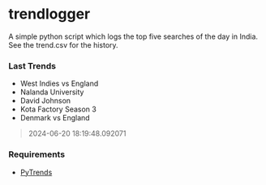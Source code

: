 # trendlogger
A simple python script which logs the top five searches of the day in India.<br>See the trend.csv for the history.<br>

<!-- Last Trends -->
### Last Trends
* West Indies vs England
* Nalanda University
* David Johnson
* Kota Factory Season 3
* Denmark vs England
> 2024-06-20 18:19:48.092071

<!-- Requirements -->
### Requirements
* [PyTrends](https://github.com/dreyco676/pytrends)
